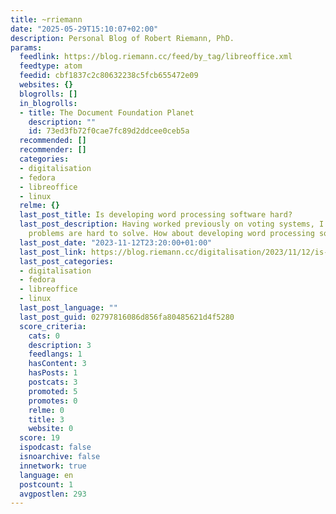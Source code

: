 ```yaml
---
title: ~rriemann
date: "2025-05-29T15:10:07+02:00"
description: Personal Blog of Robert Riemann, PhD.
params:
  feedlink: https://blog.riemann.cc/feed/by_tag/libreoffice.xml
  feedtype: atom
  feedid: cbf1837c2c80632238c5fcb655472e09
  websites: {}
  blogrolls: []
  in_blogrolls:
  - title: The Document Foundation Planet
    description: ""
    id: 73ed3fb72f0cae7fc89d2ddcee0ceb5a
  recommended: []
  recommender: []
  categories:
  - digitalisation
  - fedora
  - libreoffice
  - linux
  relme: {}
  last_post_title: Is developing word processing software hard?
  last_post_description: Having worked previously on voting systems, I know that some
    problems are hard to solve. How about developing word processing software?
  last_post_date: "2023-11-12T23:20:00+01:00"
  last_post_link: https://blog.riemann.cc/digitalisation/2023/11/12/is-developing-word-processing-software-hard/
  last_post_categories:
  - digitalisation
  - fedora
  - libreoffice
  - linux
  last_post_language: ""
  last_post_guid: 02797816086d856fa80485621d4f5280
  score_criteria:
    cats: 0
    description: 3
    feedlangs: 1
    hasContent: 3
    hasPosts: 1
    postcats: 3
    promoted: 5
    promotes: 0
    relme: 0
    title: 3
    website: 0
  score: 19
  ispodcast: false
  isnoarchive: false
  innetwork: true
  language: en
  postcount: 1
  avgpostlen: 293
---
```

